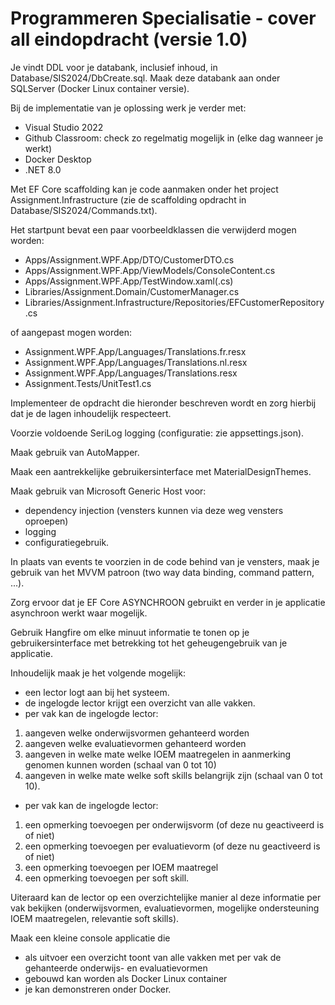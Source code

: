 # Programmeren Specialisatie - cover all eindopdracht (versie 1.0)

Je vindt DDL voor je databank, inclusief inhoud, in Database/SIS2024/DbCreate.sql. Maak deze databank aan onder SQLServer (Docker Linux container versie).

Bij de implementatie van je oplossing werk je verder met:

- Visual Studio 2022
- Github Classroom: check zo regelmatig mogelijk in (elke dag wanneer je werkt)
- Docker Desktop
- .NET 8.0

Met EF Core scaffolding kan je code aanmaken onder het project Assignment.Infrastructure (zie de scaffolding opdracht in Database/SIS2024/Commands.txt).

Het startpunt bevat een paar voorbeeldklassen die verwijderd mogen worden:

- Apps/Assignment.WPF.App/DTO/CustomerDTO.cs
- Apps/Assignment.WPF.App/ViewModels/ConsoleContent.cs
- Apps/Assignment.WPF.App/TestWindow.xaml(.cs)
- Libraries/Assignment.Domain/CustomerManager.cs
- Libraries/Assignment.Infrastructure/Repositories/EFCustomerRepository.cs

of aangepast mogen worden:

- Assignment.WPF.App/Languages/Translations.fr.resx
- Assignment.WPF.App/Languages/Translations.nl.resx
- Assignment.WPF.App/Languages/Translations.resx
- Assignment.Tests/UnitTest1.cs

Implementeer de opdracht die hieronder beschreven wordt en zorg hierbij dat je de lagen inhoudelijk respecteert. 

Voorzie voldoende SeriLog logging (configuratie: zie appsettings.json).

Maak gebruik van AutoMapper.

Maak een aantrekkelijke gebruikersinterface met MaterialDesignThemes.

Maak gebruik van Microsoft Generic Host voor:

- dependency injection (vensters kunnen via deze weg vensters oproepen)
- logging
- configuratiegebruik.

In plaats van events te voorzien in de code behind van je vensters, maak je gebruik van het MVVM patroon (two way data binding, command pattern, ...).

Zorg ervoor dat je EF Core ASYNCHROON gebruikt en verder in je applicatie asynchroon werkt waar mogelijk.

Gebruik Hangfire om elke minuut informatie te tonen op je gebruikersinterface met betrekking tot het geheugengebruik van je applicatie.

Inhoudelijk maak je het volgende mogelijk:

- een lector logt aan bij het systeem.
- de ingelogde lector krijgt een overzicht van alle vakken.
- per vak kan de ingelogde lector:

1. aangeven welke onderwijsvormen gehanteerd worden
1. aangeven welke evaluatievormen gehanteerd worden
1. aangeven in welke mate welke IOEM maatregelen in aanmerking genomen kunnen worden (schaal van 0 tot 10)
1. aangeven in welke mate welke soft skills belangrijk zijn (schaal van 0 tot 10).

- per vak kan de ingelogde lector:

1. een opmerking toevoegen per onderwijsvorm (of deze nu geactiveerd is of niet)
1. een opmerking toevoegen per evaluatievorm (of deze nu geactiveerd is of niet)
1. een opmerking toevoegen per IOEM maatregel
1. een opmerking toevoegen per soft skill.

Uiteraard kan de lector op een overzichtelijke manier al deze informatie per vak bekijken (onderwijsvormen, evaluatievormen, mogelijke ondersteuning IOEM maatregelen, relevantie soft skills).

Maak een kleine console applicatie die

- als uitvoer een overzicht toont van alle vakken met per vak de gehanteerde onderwijs- en evaluatievormen
- gebouwd kan worden als Docker Linux container
- je kan demonstreren onder Docker.
